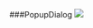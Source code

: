 ###PopupDialog [![](https://jitpack.io/v/peyrovi98/PopupDialog.svg)](https://jitpack.io/#peyrovi98/PopupDialog)
